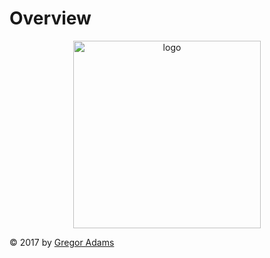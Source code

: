 # Overview

<p align="center"><img width="300" src="https://cdn.rawgit.com/pixelass/paraglider/master/paraglider.svg" alt="logo"/></p>

<!-- toc -->



<!-- tocstop -->

© 2017 by [Gregor Adams](greg@pixelass.com)
